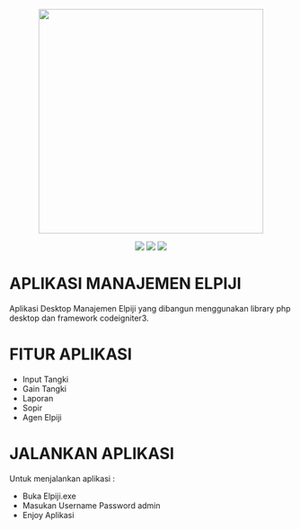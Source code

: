 <p align="center"><a href="https://nandateknik.my.id" target="_blank"><img src="https://blogger.googleusercontent.com/img/a/AVvXsEjKz7dWHcUpW3euR_Ge5_Mg4F5WrQ0G3uL-iEydoOMTpw74LIe7a8E-XH6Q0rpPDEbjKYlgQc1ZYWPPhvapP5itfuLXU6Zf15vPTJv0vKUOcq6aE41AFtYmWV2g6rbze3VsQyqLhYLvVbiwQYiyvSjW2rSS7RD11KClAqVUusK25znqX3c5FBMwgynb=s548" width="400"></a></p>

<p align="center">
<a href="#"><img src="https://img.shields.io/badge/BETA-V.0.1-%3CCOLOR%3E.svg"></a>
<a href="https://www.instagram.com/nandakrisbianto"><img src="https://img.shields.io/badge/BY-NANDADEV-blue"></a>
<a href="https://wa.me/6282331201148"><img src="https://img.shields.io/badge/REPORT-BUG-red"></a>

</p>

# APLIKASI MANAJEMEN ELPIJI
Aplikasi Desktop Manajemen Elpiji yang dibangun menggunakan library php desktop dan framework codeigniter3.

# FITUR APLIKASI

- Input Tangki
- Gain Tangki
- Laporan
- Sopir
- Agen Elpiji

# JALANKAN APLIKASI

Untuk menjalankan aplikasi :
- Buka Elpiji.exe
- Masukan Username Password admin
- Enjoy Aplikasi
